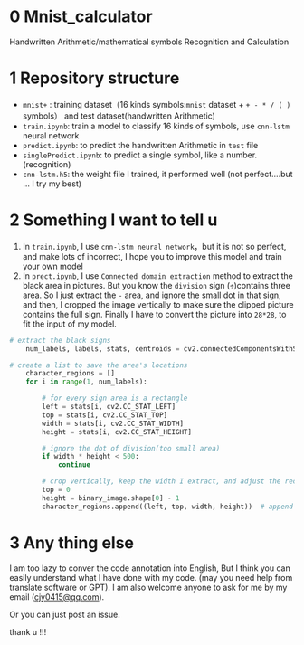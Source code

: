 # 0 Mnist_calculator

Handwritten Arithmetic/mathematical symbols Recognition and Calculation

# 1 Repository structure

- `mnist+` : training dataset（16 kinds symbols:`mnist` dataset + `+ - * / ( )` symbols） and test dataset(handwritten Arithmetic)
- `train.ipynb`: train a model to classify 16 kinds of symbols, use `cnn-lstm` neural network
- `predict.ipynb`: to predict the handwritten Arithmetic in `test` file
- `singlePredict.ipynb`: to predict a single symbol, like a number. (recognition)
- `cnn-lstm.h5`: the weight file I trained, it performed well (not perfect....but ... I try my best)

# 2 Something I want to tell u

1. In `train.ipynb`, I use `cnn-lstm neural network`，but it is not so perfect, and make lots of incorrect, I hope you to improve this model and train your own model
2. In `prect.ipynb`, I use `Connected domain extraction` method to extract the black area in pictures. But you know the `division` sign (`÷`)contains three area. So I just extract the `-` area, and ignore the small dot in that sign,
and then, I cropped the image vertically to make sure the clipped picture contains the full sign. Finally I have to convert the picture into `28*28`, to fit the input of my model.

```python
# extract the black signs
    num_labels, labels, stats, centroids = cv2.connectedComponentsWithStats(binary_image, connectivity=8)

# create a list to save the area's locations 
    character_regions = []
    for i in range(1, num_labels):

        # for every sign area is a rectangle
        left = stats[i, cv2.CC_STAT_LEFT]
        top = stats[i, cv2.CC_STAT_TOP]
        width = stats[i, cv2.CC_STAT_WIDTH]
        height = stats[i, cv2.CC_STAT_HEIGHT]

        # ignore the dot of division(too small area)
        if width * height < 500:
            continue

        # crop vertically, keep the width I extract, and adjust the rectangle's height as same as the original picture
        top = 0
        height = binary_image.shape[0] - 1
        character_regions.append((left, top, width, height))  # append to the list
```


# 3 Any thing else

I am too lazy to conver the code annotation into English, But I think you can easily understand what I have done with my code. (may you need help from translate software or GPT). I am also welcome anyone to ask for me by my email (cjy0415@qq.com).

Or you can just post an issue.

thank u !!!
